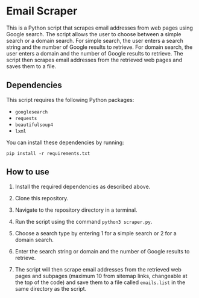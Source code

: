 # Email Scraper

This is a Python script that scrapes email addresses from web pages using Google search. The script allows the user to choose between a simple search or a domain search. For simple search, the user enters a search string and the number of Google results to retrieve. For domain search, the user enters a domain and the number of Google results to retrieve. The script then scrapes email addresses from the retrieved web pages and saves them to a file.

## Dependencies

This script requires the following Python packages:

- `googlesearch`
- `requests`
- `beautifulsoup4`
- `lxml`

You can install these dependencies by running:

```
pip install -r requirements.txt
```

## How to use

1. Install the required dependencies as described above.

2. Clone this repository.

3. Navigate to the repository directory in a terminal.

4. Run the script using the command `python3 scraper.py`.

5. Choose a search type by entering 1 for a simple search or 2 for a domain search.

6. Enter the search string or domain and the number of Google results to retrieve.

7. The script will then scrape email addresses from the retrieved web pages and subpages (maximum 10 from sitemap links, changeable at the top of the code) and save them to a file called `emails.list` in the same directory as the script.


